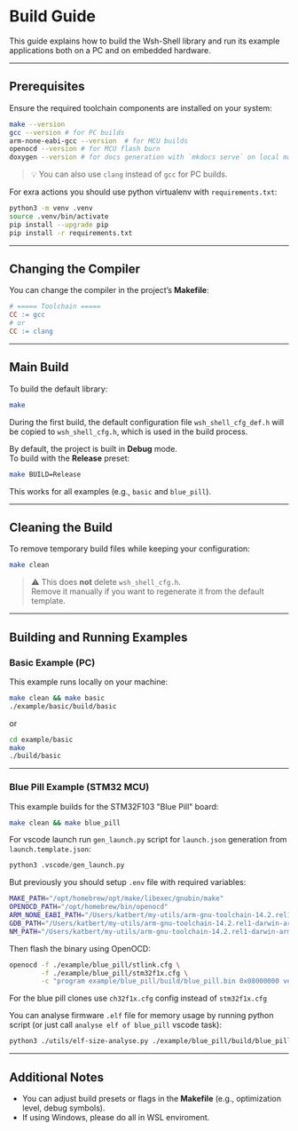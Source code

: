 # Build Guide

This guide explains how to build the Wsh-Shell library and run its example applications both on a PC and on embedded hardware.

---

## Prerequisites

Ensure the required toolchain components are installed on your system:

```bash
make --version
gcc --version # for PC builds
arm-none-eabi-gcc --version  # for MCU builds
openocd --version # for MCU flash burn
doxygen --version # for docs generation with `mkdocs serve` on local machine
```

> 💡 You can also use `clang` instead of `gcc` for PC builds.

For exra actions you should use python virtualenv with `requirements.txt`:

```bash
python3 -m venv .venv
source .venv/bin/activate
pip install --upgrade pip
pip install -r requirements.txt
```

---

## Changing the Compiler

You can change the compiler in the project’s **Makefile**:

```makefile
# ===== Toolchain =====
CC := gcc
# or
CC := clang
```

---

## Main Build

To build the default library:

```bash
make
```

During the first build, the default configuration file `wsh_shell_cfg_def.h` will be copied to `wsh_shell_cfg.h`, which is used in the build process.

By default, the project is built in **Debug** mode.  
To build with the **Release** preset:

```bash
make BUILD=Release
```

This works for all examples (e.g., `basic` and `blue_pill`).

---

## Cleaning the Build

To remove temporary build files while keeping your configuration:

```bash
make clean
```

> ⚠️ This does **not** delete `wsh_shell_cfg.h`.  
> Remove it manually if you want to regenerate it from the default template.

---

## Building and Running Examples

### Basic Example (PC)

This example runs locally on your machine:

```bash
make clean && make basic
./example/basic/build/basic
```

or

```bash
cd example/basic
make
./build/basic
```

---

### Blue Pill Example (STM32 MCU)

This example builds for the STM32F103 "Blue Pill" board:

```bash
make clean && make blue_pill
```

For vscode launch run `gen_launch.py` script for `launch.json` generation from `launch.template.json`:

```python
python3 .vscode/gen_launch.py 
```

But previously you should setup `.env` file with required variables:

```bash
MAKE_PATH="/opt/homebrew/opt/make/libexec/gnubin/make"
OPENOCD_PATH="/opt/homebrew/bin/openocd"
ARM_NONE_EABI_PATH="/Users/katbert/my-utils/arm-gnu-toolchain-14.2.rel1-darwin-arm64-arm-none-eabi/bin"
GDB_PATH="/Users/katbert/my-utils/arm-gnu-toolchain-14.2.rel1-darwin-arm64-arm-none-eabi/bin/arm-none-eabi-gdb"
NM_PATH="/Users/katbert/my-utils/arm-gnu-toolchain-14.2.rel1-darwin-arm64-arm-none-eabi/bin/arm-none-eabi-nm"
```

Then flash the binary using OpenOCD:

```bash
openocd -f ./example/blue_pill/stlink.cfg \
        -f ./example/blue_pill/stm32f1x.cfg \
        -c "program example/blue_pill/build/blue_pill.bin 0x08000000 verify reset exit"
```

For the blue pill clones use `ch32f1x.cfg` config instead of `stm32f1x.cfg`

You can analyse firmware `.elf` file for memory usage by running python script (or just call `analyse elf of blue_pill` vscode task):

```bash
python3 ./utils/elf-size-analyse.py ./example/blue_pill/build/blue_pill.elf
```

---

## Additional Notes

- You can adjust build presets or flags in the **Makefile** (e.g., optimization level, debug symbols).
- If using Windows, please do all in WSL enviroment.
